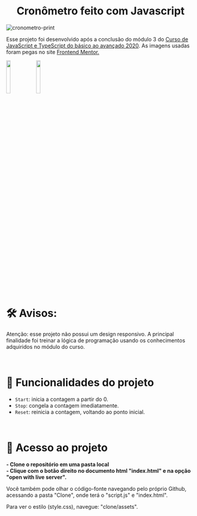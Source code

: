 <h1 align="center"> Cronômetro feito com Javascript </h1> 

![cronometro-print](https://user-images.githubusercontent.com/93132290/206728464-11ac746d-df79-410b-864f-59d068ea1666.PNG)
<br>
<p> Esse projeto foi desenvolvido após a conclusão do módulo 3 do <a href="https://www.udemy.com/course/curso-de-javascript-moderno-do-basico-ao-avancado/"> Curso de JavaScript e TypeScript do básico ao avançado 2020</a>. As imagens usadas foram pegas no site <a href="https://www.frontendmentor.io/challenges/launch-countdown-timer-N0XkGfyz-"> Frontend Mentor. </a></p>

<p>
<img src="https://img.shields.io/badge/status-conclu%C3%ADdo-ff69b4" width="15%"/>
<img src="https://img.shields.io/badge/-JS%2C%20HTML%20E%20CSS-8486a9" width="15%"/>
</p>

<br>

# 🛠️ Avisos:
<p>
Atenção: esse projeto não possui um design responsivo. A principal finalidade foi treinar a lógica de programação usando os conhecimentos adquiridos no módulo do curso. </p>

<br>


# :hammer: Funcionalidades do projeto

- `Start`: inicia a contagem a partir do 0.
- `Stop`: congela a contagem imediatamente.
- `Reset`: reinicia a contagem, voltando ao ponto inicial.

<br>


# 📁 Acesso ao projeto

**- Clone o repositório em uma pasta local** <br>
**- Clique com o botão direito no documento html "index.html" e na opção "open with live server".**

Você também pode olhar o código-fonte navegando pelo próprio Github, acessando a pasta "Clone", onde terá o "script.js" e "index.html". 

Para ver o estilo (style.css), navegue: "clone/assets".

<br>



